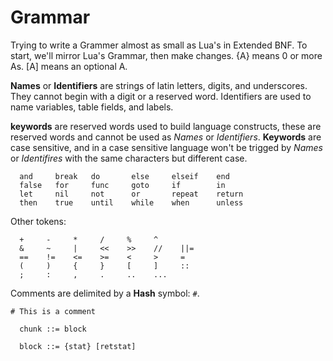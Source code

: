 # Grammar
Trying to write a Grammer almost as small as Lua's in Extended BNF. To start, we'll mirror Lua's Grammar, then make changes. {A} means 0 or more As. [A] means an optional A.

**Names** or **Identifiers** are strings of latin letters, digits, and underscores. They cannot begin with a digit or a reserved word. Identifiers are used to name variables, table fields, and labels.

**keywords** are reserved words used to build language constructs, these are reserved words and cannot be used as *Names* or *Identifiers*. **Keywords** are case sensitive, and in a case sensitive language won't be trigged by *Names* or *Identifires* with the same characters but different case.
```
  and     break   do       else     elseif    end
  false   for     func     goto     if        in
  let     nil     not      or       repeat    return
  then    true    until    while    when      unless
```

Other tokens:
```
  +     -     *     /     %     ^
  &     ~     |     <<    >>    //    ||=
  ==    !=    <=    >=    <     >     =
  (     )     {     }     [     ]     ::
  ;     :     ,     .     ..    ...
```

Comments are delimited by a **Hash** symbol: `#`.
```
# This is a comment
```



```
  chunk ::= block

  block ::= {stat} [retstat]
```
